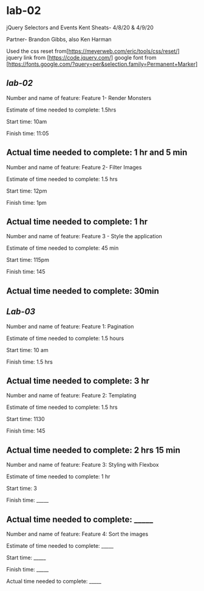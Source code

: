 # lab-02
jQuery Selectors and Events
Kent Sheats- 4/8/20 & 4/9/20

Partner- Brandon Gibbs, also Ken Harman<br>

Used the css reset from[https://meyerweb.com/eric/tools/css/reset/]  
jquery link from [https://code.jquery.com/]
google font from [https://fonts.google.com/?query=per&selection.family=Permanent+Marker]

***lab-02***
---------------------------------------------------------

Number and name of feature: Feature 1- Render Monsters

Estimate of time needed to complete: 1.5hrs 

Start time: 10am

Finish time: 11:05

Actual time needed to complete: 1 hr and 5 min
---------------------------------------------------------

Number and name of feature: Feature 2- Filter Images

Estimate of time needed to complete: 1.5 hrs

Start time: 12pm

Finish time: 1pm

Actual time needed to complete: 1 hr
---------------------------------------------------------

Number and name of feature: Feature 3 - Style the application

Estimate of time needed to complete: 45 min

Start time: 115pm

Finish time: 145

Actual time needed to complete: 30min
--------------------------------------------------------
***Lab-03***
---------------------------------------------------------
Number and name of feature: Feature 1: Pagination

Estimate of time needed to complete: 1.5 hours

Start time: 10 am

Finish time: 1.5 hrs

Actual time needed to complete: 3 hr
-------------------------------------------------------------------

Number and name of feature: Feature 2: Templating

Estimate of time needed to complete: 1.5 hrs

Start time: 1130

Finish time: 145

Actual time needed to complete: 2 hrs 15 min
----------------------------------------------------------------------

Number and name of feature: Feature 3: Styling with Flexbox


Estimate of time needed to complete: 1 hr

Start time: 3

Finish time: _____

Actual time needed to complete: _____
----------------------------------------------------------------------
Number and name of feature: Feature 4: Sort the images


Estimate of time needed to complete: _____

Start time: _____

Finish time: _____

Actual time needed to complete: _____